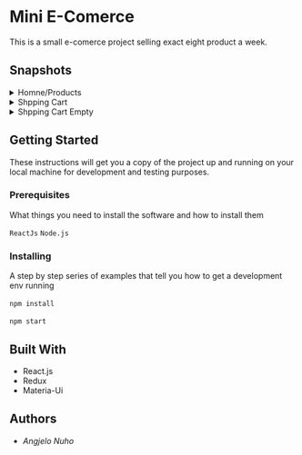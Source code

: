 # Mini E-Comerce 
This is a small e-comerce project selling exact eight product a week.


## Snapshots
<details>
 <summary>Homne/Products</summary>
 <img src="/readmeImg/home.png"  />
</details>
<details>
 <summary>Shpping Cart</summary>
 <img src="/readmeImg/cartWitems.png"  />
</details>
<details>
 <summary>Shpping Cart Empty</summary>
 <img src="/readmeImg/cartEmpty.png"  />
</details>

## Getting Started
These instructions will get you a copy of the project up and running on your local machine for development and testing purposes.

### Prerequisites
What things you need to install the software and how to install them

`ReactJs`
`Node.js`

### Installing
A step by step series of examples that tell you how to get a development env running

`npm install`  

`npm start`

  
## Built With

* React.js
* Redux
* Materia-Ui

## Authors
* *Angjelo Nuho*
